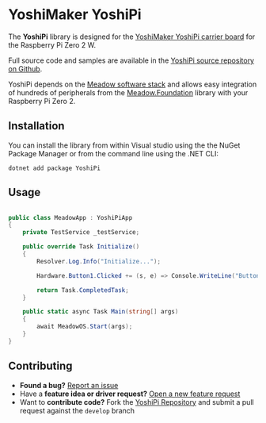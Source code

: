# YoshiMaker YoshiPi

The **YoshiPi** library is designed for the [YoshiMaker YoshiPi carrier board](https://www.yoshimaker.com) for the Raspberry Pi Zero 2 W.

Full source code and samples are available in the [YoshiPi source repository on Github](https://github.com/yoshimoshi-garage/yoshipi).

YoshiPi depends on the [Meadow software stack](http://developer.wildernesslabs.co/) and allows easy integration of hundreds of peripherals from the [Meadow.Foundation](https://github.com/WildernessLabs/Meadow.Foundation) library with your Raspberry Pi Zero 2.

## Installation

You can install the library from within Visual studio using the the NuGet Package Manager or from the command line using the .NET CLI:

`dotnet add package YoshiPi`

## Usage

```csharp

public class MeadowApp : YoshiPiApp
{
    private TestService _testService;

    public override Task Initialize()
    {
        Resolver.Log.Info("Initialize...");

        Hardware.Button1.Clicked += (s, e) => Console.WriteLine("Button1 clicked!");

        return Task.CompletedTask;
    }

    public static async Task Main(string[] args)
    {
        await MeadowOS.Start(args);
    }
}

```

## Contributing

- **Found a bug?** [Report an issue](https://github.com/yoshimoshi-garage/yoshipi/issues)
- Have a **feature idea or driver request?** [Open a new feature request](https://github.com/yoshimoshi-garage/yoshipi/issues)
- Want to **contribute code?** Fork the [YoshiPi Repository](https://github.com/yoshimoshi-garage/yoshipi) and submit a pull request against the `develop` branch



